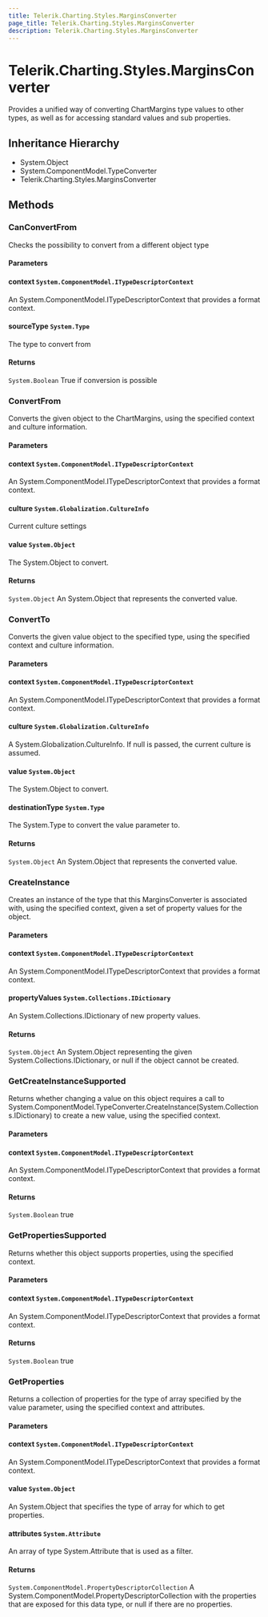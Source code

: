 ```yaml
---
title: Telerik.Charting.Styles.MarginsConverter
page_title: Telerik.Charting.Styles.MarginsConverter
description: Telerik.Charting.Styles.MarginsConverter
---
```


# Telerik.Charting.Styles.MarginsConverter

Provides a unified way of converting ChartMargins type values to other types, as well
            as for accessing standard values and sub properties.

## Inheritance Hierarchy

* System.Object
* System.ComponentModel.TypeConverter
* Telerik.Charting.Styles.MarginsConverter

## Methods

###  CanConvertFrom

Checks the possibility to convert from a different object type

#### Parameters

#### context `System.ComponentModel.ITypeDescriptorContext`

An System.ComponentModel.ITypeDescriptorContext that provides a format context.

#### sourceType `System.Type`

The type to convert from

#### Returns

`System.Boolean` True if conversion is possible

###  ConvertFrom

Converts the given object to the ChartMargins, using the specified
                context and culture information.

#### Parameters

#### context `System.ComponentModel.ITypeDescriptorContext`

An System.ComponentModel.ITypeDescriptorContext that provides a format context.

#### culture `System.Globalization.CultureInfo`

Current culture settings

#### value `System.Object`

The System.Object to convert.

#### Returns

`System.Object` An System.Object that represents the converted value.

###  ConvertTo

Converts the given value object to the specified type, using the specified
               context and culture information.

#### Parameters

#### context `System.ComponentModel.ITypeDescriptorContext`

An System.ComponentModel.ITypeDescriptorContext that provides a format context.

#### culture `System.Globalization.CultureInfo`

A System.Globalization.CultureInfo. If null is passed, the current culture
                is assumed.

#### value `System.Object`

The System.Object to convert.

#### destinationType `System.Type`

The System.Type to convert the value parameter to.

#### Returns

`System.Object` An System.Object that represents the converted value.

###  CreateInstance

Creates an instance of the type that this MarginsConverter
                is associated with, using the specified context, given a set of property
                values for the object.

#### Parameters

#### context `System.ComponentModel.ITypeDescriptorContext`

An System.ComponentModel.ITypeDescriptorContext that provides a format context.

#### propertyValues `System.Collections.IDictionary`

An System.Collections.IDictionary of new property values.

#### Returns

`System.Object` An System.Object representing the given System.Collections.IDictionary, or
                null if the object cannot be created.

###  GetCreateInstanceSupported

Returns whether changing a value on this object requires a call to System.ComponentModel.TypeConverter.CreateInstance(System.Collections.IDictionary)
             to create a new value, using the specified context.

#### Parameters

#### context `System.ComponentModel.ITypeDescriptorContext`

An System.ComponentModel.ITypeDescriptorContext that provides a format context.

#### Returns

`System.Boolean` true

###  GetPropertiesSupported

Returns whether this object supports properties, using the specified context.

#### Parameters

#### context `System.ComponentModel.ITypeDescriptorContext`

An System.ComponentModel.ITypeDescriptorContext that provides a format context.

#### Returns

`System.Boolean` true

###  GetProperties

Returns a collection of properties for the type of array specified by the
            value parameter, using the specified context and attributes.

#### Parameters

#### context `System.ComponentModel.ITypeDescriptorContext`

An System.ComponentModel.ITypeDescriptorContext that provides a format context.

#### value `System.Object`

An System.Object that specifies the type of array for which to get properties.

#### attributes `System.Attribute`

An array of type System.Attribute that is used as a filter.

#### Returns

`System.ComponentModel.PropertyDescriptorCollection` A System.ComponentModel.PropertyDescriptorCollection with the properties
             that are exposed for this data type, or null if there are no properties.

